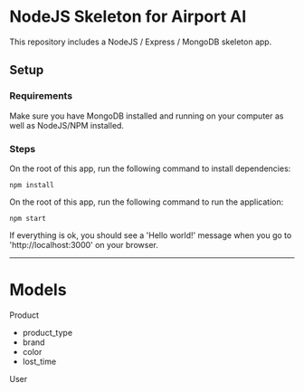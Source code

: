 # NodeJS Skeleton for Airport AI

This repository includes a NodeJS / Express / MongoDB skeleton app.

## Setup

### Requirements
Make sure you have MongoDB installed and running on your computer as well as NodeJS/NPM installed.

### Steps
On the root of this app, run the following command to install dependencies:
```
npm install
```

On the root of this app, run the following command to run the application:
```
npm start
```

If everything is ok, you should see a 'Hello world!' message when you go to 'http://localhost:3000' on your browser.



---

# Models
Product
- product_type
- brand
- color
- lost_time

User
